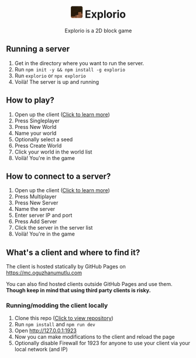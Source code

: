 <div style="text-align: center">

# <img src="./src/client/assets/logo.png" width="32px"> Explorio

Explorio is a 2D block game

</div>

## Running a server

1. Get in the directory where you want to run the server.
2. Run `npm init -y && npm install -g explorio`
3. Run `explorio` or `npx explorio`
4. Voilà! The server is up and running

## How to play?

1. Open up the client ([Click to learn more](#whats-a-client-and-where-to-find-it))
2. Press Singleplayer
3. Press New World
4. Name your world
5. Optionally select a seed
6. Press Create World
7. Click your world in the world list
8. Voilà! You're in the game

## How to connect to a server?

1. Open up the client ([Click to learn more](#whats-a-client-and-where-to-find-it))
2. Press Multiplayer
3. Press New Server
4. Name the server
5. Enter server IP and port
6. Press Add Server
7. Click the server in the server list
8. Voilà! You're in the game

## What's a client and where to find it?

The client is hosted statically by GitHub Pages on https://mc.oguzhanumutlu.com

You can also find hosted clients outside GitHub Pages and use them. **Though keep in mind that using third party clients
is risky.**

### Running/modding the client locally

1. Clone this repo ([Click to view repository](https://github.com/OguzhanUmutlu/explorio))
2. Run `npm install` and `npm run dev`
3. Open http://127.0.0.1:1923
4. Now you can make modifications to the client and reload the page
5. Optionally disable Firewall for 1923 for anyone to use your client via your local network (and IP)